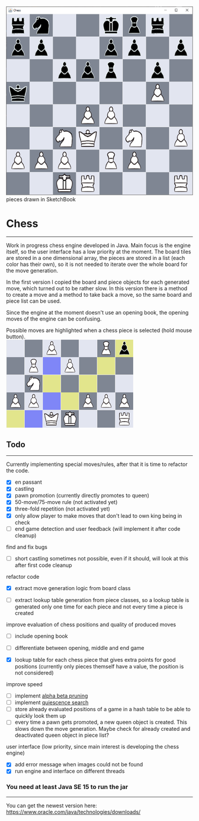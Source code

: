 <img src="readme/board.png" alt="chess board"> pieces drawn in SketchBook

# Chess

------------------

Work in progress chess engine developed in Java. Main focus is the engine itself, so the user interface has a low priority at the moment. The board tiles are stored in a one dimensional array, the pieces are stored in a list (each color has their own), so it is not needed to iterate over the whole board for the move generation.

In the first version I copied the board and piece objects for each generated move, which turned out to be rather slow. In this version there is a method to create a move and a method to take back a move, so the same board and piece list can be used.

Since the engine at the moment doesn't use an opening book, the opening moves of the engine can be confusing.

Possible moves are highlighted when a chess piece is selected (hold mouse button).<br>
<img src="readme/highlighting.png" alt="chess board">


## Todo

------------------

Currently implementing special moves/rules, after that it is time to refactor the code.
- [x] en passant
- [x] castling
- [x] pawn promotion (currently directly promotes to queen)
- [x] 50-move/75-move rule (not activated yet)
- [x] three-fold repetition (not activated yet)
- [x] only allow player to make moves that don't lead to own king being in check
- [ ] end game detection and user feedback (will implement it after code cleanup)

find and fix bugs<br>
- [ ] short castling sometimes not possible, even if it should, will look at this after first code cleanup

refactor code<br>
- [x] extract move generation logic from board class
- [ ] extract lookup table generation from piece classes, so a lookup table is generated only one time for each piece and not every time a piece is created


improve evaluation of chess positions and quality of produced moves
- [ ] include opening book
- [ ] differentiate between opening, middle and end game
- [x] lookup table for each chess piece that gives extra points for good positions (currently only pieces themself have a value, the position is not considered)


improve speed<br>
- [ ] implement <a href="https://en.wikipedia.org/wiki/Alpha%E2%80%93beta_pruning">alpha beta pruning</a>
- [ ] implement <a href="https://www.chessprogramming.org/Quiescence_Search">quiescence search</a>
- [ ] store already evaluated positions of a game in a hash table to be able to quickly look them up
- [ ] every time a pawn gets promoted, a new queen object is created. This slows down the move generation. Maybe check for already created and deactivated queen object in piece list?

user interface (low priority, since main interest is developing the chess engine)<br>
- [x] add error message when images could not be found
- [x] run engine and interface on different threads

### You need at least Java SE 15 to run the jar

------------------

You can get the newest version here: https://www.oracle.com/java/technologies/downloads/